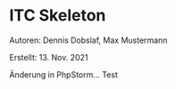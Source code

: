 # ITC Skeleton

Autoren: Dennis Dobslaf, Max Mustermann

Erstellt: 13. Nov. 2021

Änderung in PhpStorm... Test
